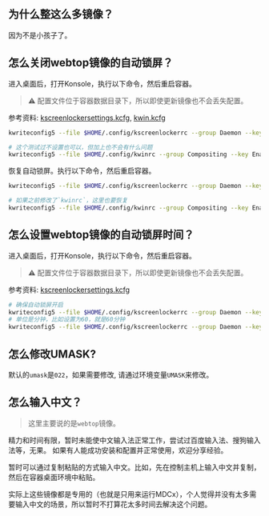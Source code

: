 ## 为什么整这么多镜像？
因为不是小孩子了。


## 怎么关闭webtop镜像的自动锁屏？
进入桌面后，打开Konsole，执行以下命令，然后重启容器。
> ⚠️ 配置文件位于容器数据目录下，所以即使更新镜像也不会丢失配置。

参考资料: [kscreenlockersettings.kcfg](https://github.com/KDE/kscreenlocker/blob/master/settings/kscreenlockersettings.kcfg), [kwin.kcfg](https://github.com/KDE/kwin/blob/master/src/kwin.kcfg)

```bash
kwriteconfig5 --file $HOME/.config/kscreenlockerrc --group Daemon --key Autolock false

# 这个测试过不设置也可以，但加上也不会有什么问题
kwriteconfig5 --file $HOME/.config/kwinrc --group Compositing --key Enabled false
```

恢复自动锁屏。执行以下命令，然后重启容器。
```bash
kwriteconfig5 --file $HOME/.config/kscreenlockerrc --group Daemon --key Autolock true

# 如果之前修改了`kwinrc`，这里也要恢复
kwriteconfig5 --file $HOME/.config/kwinrc --group Compositing --key Enabled true
```


## 怎么设置webtop镜像的自动锁屏时间？
进入桌面后，打开Konsole，执行以下命令，然后重启容器。
> ⚠️ 配置文件位于容器数据目录下，所以即使更新镜像也不会丢失配置。

参考资料: [kscreenlockersettings.kcfg](https://github.com/KDE/kscreenlocker/blob/master/settings/kscreenlockersettings.kcfg)

```bash
# 确保自动锁屏开启
kwriteconfig5 --file $HOME/.config/kscreenlockerrc --group Daemon --key Autolock true
# 单位是分钟，比如设置为60，就是60分钟
kwriteconfig5 --file $HOME/.config/kscreenlockerrc --group Daemon --key Timeout 60
```


## 怎么修改UMASK?
默认的`umask`是`022`，如果需要修改, 请通过环境变量`UMASK`来修改。


## 怎么输入中文？
> 这里主要说的是`webtop`镜像。

精力和时间有限，暂时未能使中文输入法正常工作，尝试过百度输入法、搜狗输入法等，无果。
如果有人能成功安装和配置并正常使用，欢迎分享经验。

暂时可以通过复制粘贴的方式输入中文。比如，先在控制主机上输入中文并复制，然后在容器桌面环境中粘贴。

实际上这些镜像都是专用的（也就是只用来运行MDCx），个人觉得并没有太多需要输入中文的场景，所以暂时不打算花太多时间去解决这个问题。